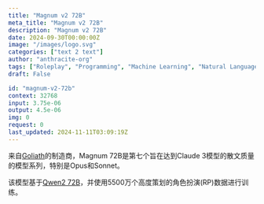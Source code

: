 ```yaml
---
title: "Magnum v2 72B"
meta_title: "Magnum v2 72B"
description: "Magnum v2 72B"
date: 2024-09-30T00:00:00Z
image: "/images/logo.svg"
categories: ["text 2 text"]
author: "anthracite-org"
tags: ["Roleplay", "Programming", "Machine Learning", "Natural Language Processing", "Generative AI"]
draft: False

id: "magnum-v2-72b"
context: 32768
input: 3.75e-06
output: 4.5e-06
img: 0
request: 0
last_updated: 2024-11-11T03:09:19Z
---
```


来自[Goliath](https://openrouter.ai/alpindale/goliath-120b)的制造商，Magnum 72B是第七个旨在达到Claude 3模型的散文质量的模型系列，特别是Opus和Sonnet。

该模型基于[Qwen2 72B](https://openrouter.ai/qwen/qwen-2-72b-instruct)，并使用5500万个高度策划的角色扮演(RP)数据进行训练。

